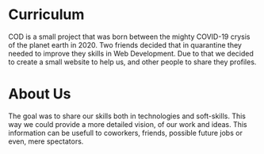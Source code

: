 # Curriculum
COD is a small project that was born between the mighty COVID-19 crysis of the planet earth in 2020. Two friends decided that in quarantine they needed to improve they skills in Web Development. Due to that we decided to create a small website to help us, and other people to share they profiles.

# About Us
The goal was to share our skills both in technologies and soft-skills. This way we could provide a more detailed vision, of our work and ideas. This information can be usefull to coworkers, friends, possible future jobs or even, mere spectators.
